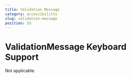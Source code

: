 ```yaml
---
title: Validation Message
category: accessibilitty
slug: validation-message
position: 53
---
```

# ValidationMessage Keyboard Support

Not applicable.
